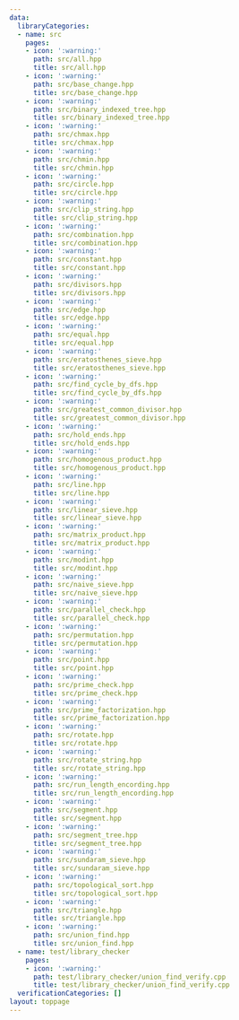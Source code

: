 ```yaml
---
data:
  libraryCategories:
  - name: src
    pages:
    - icon: ':warning:'
      path: src/all.hpp
      title: src/all.hpp
    - icon: ':warning:'
      path: src/base_change.hpp
      title: src/base_change.hpp
    - icon: ':warning:'
      path: src/binary_indexed_tree.hpp
      title: src/binary_indexed_tree.hpp
    - icon: ':warning:'
      path: src/chmax.hpp
      title: src/chmax.hpp
    - icon: ':warning:'
      path: src/chmin.hpp
      title: src/chmin.hpp
    - icon: ':warning:'
      path: src/circle.hpp
      title: src/circle.hpp
    - icon: ':warning:'
      path: src/clip_string.hpp
      title: src/clip_string.hpp
    - icon: ':warning:'
      path: src/combination.hpp
      title: src/combination.hpp
    - icon: ':warning:'
      path: src/constant.hpp
      title: src/constant.hpp
    - icon: ':warning:'
      path: src/divisors.hpp
      title: src/divisors.hpp
    - icon: ':warning:'
      path: src/edge.hpp
      title: src/edge.hpp
    - icon: ':warning:'
      path: src/equal.hpp
      title: src/equal.hpp
    - icon: ':warning:'
      path: src/eratosthenes_sieve.hpp
      title: src/eratosthenes_sieve.hpp
    - icon: ':warning:'
      path: src/find_cycle_by_dfs.hpp
      title: src/find_cycle_by_dfs.hpp
    - icon: ':warning:'
      path: src/greatest_common_divisor.hpp
      title: src/greatest_common_divisor.hpp
    - icon: ':warning:'
      path: src/hold_ends.hpp
      title: src/hold_ends.hpp
    - icon: ':warning:'
      path: src/homogenous_product.hpp
      title: src/homogenous_product.hpp
    - icon: ':warning:'
      path: src/line.hpp
      title: src/line.hpp
    - icon: ':warning:'
      path: src/linear_sieve.hpp
      title: src/linear_sieve.hpp
    - icon: ':warning:'
      path: src/matrix_product.hpp
      title: src/matrix_product.hpp
    - icon: ':warning:'
      path: src/modint.hpp
      title: src/modint.hpp
    - icon: ':warning:'
      path: src/naive_sieve.hpp
      title: src/naive_sieve.hpp
    - icon: ':warning:'
      path: src/parallel_check.hpp
      title: src/parallel_check.hpp
    - icon: ':warning:'
      path: src/permutation.hpp
      title: src/permutation.hpp
    - icon: ':warning:'
      path: src/point.hpp
      title: src/point.hpp
    - icon: ':warning:'
      path: src/prime_check.hpp
      title: src/prime_check.hpp
    - icon: ':warning:'
      path: src/prime_factorization.hpp
      title: src/prime_factorization.hpp
    - icon: ':warning:'
      path: src/rotate.hpp
      title: src/rotate.hpp
    - icon: ':warning:'
      path: src/rotate_string.hpp
      title: src/rotate_string.hpp
    - icon: ':warning:'
      path: src/run_length_encording.hpp
      title: src/run_length_encording.hpp
    - icon: ':warning:'
      path: src/segment.hpp
      title: src/segment.hpp
    - icon: ':warning:'
      path: src/segment_tree.hpp
      title: src/segment_tree.hpp
    - icon: ':warning:'
      path: src/sundaram_sieve.hpp
      title: src/sundaram_sieve.hpp
    - icon: ':warning:'
      path: src/topological_sort.hpp
      title: src/topological_sort.hpp
    - icon: ':warning:'
      path: src/triangle.hpp
      title: src/triangle.hpp
    - icon: ':warning:'
      path: src/union_find.hpp
      title: src/union_find.hpp
  - name: test/library_checker
    pages:
    - icon: ':warning:'
      path: test/library_checker/union_find_verify.cpp
      title: test/library_checker/union_find_verify.cpp
  verificationCategories: []
layout: toppage
---
```

